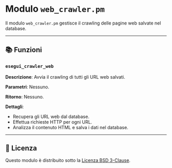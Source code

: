 # Modulo `web_crawler.pm`

Il modulo `web_crawler.pm` gestisce il crawling delle pagine web salvate nel database.

---

## 📚 Funzioni

### `esegui_crawler_web`
**Descrizione**: Avvia il crawling di tutti gli URL web salvati.

**Parametri**: Nessuno.

**Ritorno**: Nessuno.

**Dettagli**:
- Recupera gli URL web dal database.
- Effettua richieste HTTP per ogni URL.
- Analizza il contenuto HTML e salva i dati nel database.

---

## 📄 Licenza

Questo modulo è distribuito sotto la [Licenza BSD 3-Clause](../LICENSE).
